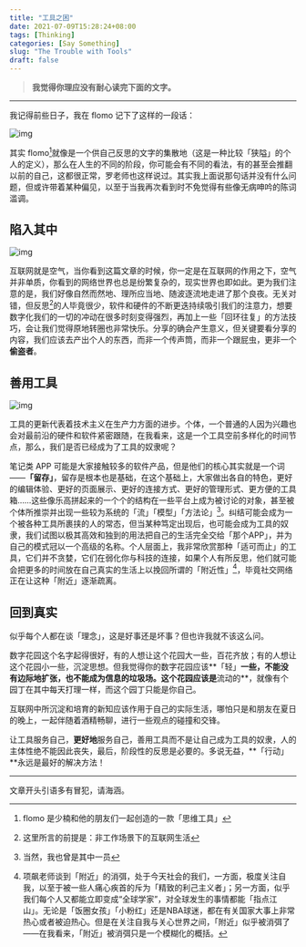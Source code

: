 ```yaml
---
title: "工具之困"
date: 2021-07-09T15:28:24+08:00
tags: [Thinking]
categories: [Say Something]
slug: "The Trouble with Tools"
draft: false
---
```


> **我觉得你理应没有耐心读完下面的文字。**

---

我记得前些日子，我在 flomo 记下了这样的一段话：

![img](https://cdn.sspai.com/2021/07/01/06ac5d58caa49fbac9f4ddf680173cc4.png "关于「意志力」")

其实 flomo[^1]就像是一个供自己反思的文字的集散地（这是一种比较「狭隘」的个人的定义），那么在人生的不同的阶段，你可能会有不同的看法，有的甚至会推翻以前的自己，这都很正常，罗老师也这样说过。其实我上面说那句话并没有什么问题，但或许带着某种偏见，以至于当我再次看到时不免觉得有些像无病呻吟的陈词滥调。

## 陷入其中

![img](https://cdn.sspai.com/2021/07/01/1012d5057b9a6f1e142c5d997b71bdc8.jpeg)

互联网就是空气，当你看到这篇文章的时候，你一定是在互联网的作用之下，空气并非单质，你看到的网络世界也总是纷繁复杂的，现实世界也即如此。更为我们注意的是，我们好像自然而然地、理所应当地、随波逐流地走进了那个良夜。无关对错，但反思[^2]的人毕竟很少，软件和硬件的不断更迭持续吸引我们的注意力，想要数字化我们的一切的冲动在很多时刻变得强烈，再加上一些「回环往复」的方法技巧，会让我们觉得原地转圈也非常快乐。分享的确会产生意义，但关键要看分享的内容，我们应该去产出个人的东西，而非一个传声筒，而非一个跟屁虫，更非一个**偷盗者**。

## 善用工具

![img](https://cdn.sspai.com/2021/07/01/25e62e5f9421a8662805426f178730c6.jpeg)

工具的更新代表着技术主义在生产力方面的进步。个体，一个普通的人因为兴趣也会对最前沿的硬件和软件紧密跟随，在我看来，这是一个工具空前多样化的时间节点，那么，我们是否已经成为了工具的奴隶呢？

笔记类 APP 可能是大家接触较多的软件产品，但是他们的核心其实就是一个词——**「留存」**，留存是根本也是基础，在这个基础上，大家做出各自的特色，更好的编辑体验、更好的页面展示、更好的连接方式、更好的管理形式、更方便的工具箱……这些像乐高拼起来的一个个的结构在一些平台上成为被讨论的对象，甚至被个体所推崇并出现一些较为系统的「流」「模型」「方法论」[^3]。纠结可能会成为一个被各种工具所裹挟的人的常态，但当某种笃定出现后，也可能会成为工具的奴隶，我们试图以极其高效和独到的用法把自己的生活完全交给「那个APP」，并为自己的模式冠以一个高级的名称。个人层面上，我非常欣赏那种「适可而止」的工具，它们并不贪婪，它们在弱化你与科技的连接，如果个人有所反思，他们就可能会把更多的时间放在自己真实的生活上以挽回所谓的「附近性」[^4]，毕竟社交网络正在让这种「附近」逐渐疏离。

## 回到真实

似乎每个人都在谈「理念」，这是好事还是坏事？但也许我就不该这么问。

数字花园这个名字起得很好，有的人想让这个花园大一些，百花齐放；有的人想让这个花园小一些，沉淀思想。但我觉得你的数字花园应该**「轻」**一些，不能没有边际地扩张，也不能成为信息的垃圾场。这个花园应该是**流动的**，就像有个园丁在其中每天打理一样，而这个园丁只能是你自己。

互联网中所沉淀和培育的新知应该作用于自己的实际生活，哪怕只是和朋友在夏日的晚上，一起伴随着酒精畅聊，进行一些观点的碰撞和交锋。

让工具服务自己，**更好地**服务自己，善用工具而不是让自己成为工具的奴隶，人的主体性绝不能因此丧失，最后，阶段性的反思是必要的。多说无益，**「行动」**永远是最好的解决方法！

---

文章开头引语多有冒犯，请海涵。

[^1]:flomo 是少楠和他的朋友们一起创造的一款「思维工具」
[^2]:这里所言的前提是：非工作场景下的互联网生活
[^3]:当然，我也曾是其中一员
[^4]:项飙老师谈到「附近」的消弭，处于今天社会的我们，一方面，极度关注自我，以至于被一些人痛心疾首的斥为「精致的利己主义者」；另一方面，似乎我们每个人又都能立即变成“全球学家”，对全球发生的事情都能「指点江山」。无论是「饭圈女孩」「小粉红」还是NBA球迷，都在有关国家大事上非常热心或者被迫热心。但是在关注自我与关心世界之间，「附近」似乎被消弭了——在我看来，「附近」被消弭只是一个模糊化的概括。

